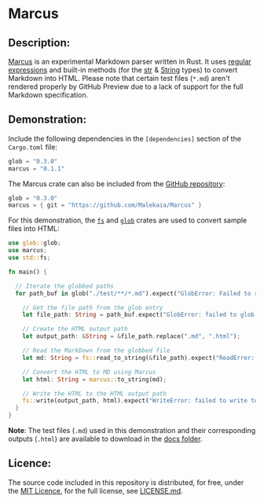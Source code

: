# Marcus
## Description:
[Marcus](https://crates.io/crates/marcus) is an experimental Markdown parser written in Rust. It uses [regular expressions](https://docs.rs/regex/latest/regex/#example-iterating-over-capture-groups) and built-in methods (for the [str](https://doc.rust-lang.org/std/primitive.str.html#implementations) &amp; [String](https://doc.rust-lang.org/std/string/struct.String.html#implementations) types) to convert Markdown into HTML. Please note that certain test files (`*.md`) aren't rendered properly by GitHub Preview due to a lack of support for the full Markdown specification.

## Demonstration:
Include the following dependencies in the `[dependencies]` section of the `Cargo.toml` file:

```rust
glob = "0.3.0"
marcus = "0.1.1"
```

The Marcus crate can also be included from the [GitHub repository](https://github.com/Malekaia/Marcus):

```rust
glob = "0.3.0"
marcus = { git = "https://github.com/Malekaia/Marcus" }
```

For this demonstration, the [`fs`](https://doc.rust-lang.org/std/fs/) and [`glob`](https://github.com/rust-lang/glob) crates are used to convert sample files into HTML:

```rust
use glob::glob;
use marcus;
use std::fs;

fn main() {

  // Iterate the globbed paths
  for path_buf in glob("./test/**/*.md").expect("GlobError: Failed to read glob pattern") {

    // Get the file path from the glob entry
    let file_path: String = path_buf.expect("GlobError: failed to glob entry").display().to_string();

    // Create the HTML output path
    let output_path: &String = &file_path.replace(".md", ".html");

    // Read the MarkDown from the globbed file
    let md: String = fs::read_to_string(&file_path).expect("ReadError: failed to read file");

    // Convert the HTML to MD using Marcus
    let html: String = marcus::to_string(md);

    // Write the HTML to the HTML output path
    fs::write(output_path, html).expect("WriteError: failed to write to file");
  }
}
```

**Note**: The test files (`.md`) used in this demonstration and their corresponding outputs (`.html`) are available to download in the [docs folder](https://github.com/Malekaia/Marcus/tree/main/docs).

## Licence:
The source code included in this repository is distributed, for free, under the [MIT Licence](https://choosealicense.com/licenses/mit/), for the full license, see [LICENSE.md](https://github.com/Malekaia/Marcus/blob/master/LICENSE.md).
